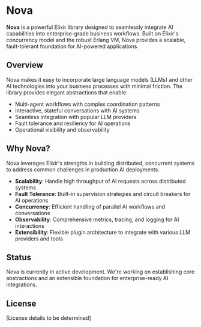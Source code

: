 # Nova

**Nova** is a powerful Elixir library designed to seamlessly integrate AI capabilities into enterprise-grade business workflows. Built on Elixir's concurrency model and the robust Erlang VM, Nova provides a scalable, fault-tolerant foundation for AI-powered applications.

## Overview

Nova makes it easy to incorporate large language models (LLMs) and other AI technologies into your business processes with minimal friction. The library provides elegant abstractions that enable:

- Multi-agent workflows with complex coordination patterns
- Interactive, stateful conversations with AI systems
- Seamless integration with popular LLM providers
- Fault tolerance and resiliency for AI operations
- Operational visibility and observability

## Why Nova?

Nova leverages Elixir's strengths in building distributed, concurrent systems to address common challenges in production AI deployments:

- **Scalability**: Handle high throughput of AI requests across distributed systems
- **Fault Tolerance**: Built-in supervision strategies and circuit breakers for AI operations
- **Concurrency**: Efficient handling of parallel AI workflows and conversations
- **Observability**: Comprehensive metrics, tracing, and logging for AI interactions
- **Extensibility**: Flexible plugin architecture to integrate with various LLM providers and tools

## Status

Nova is currently in active development. We're working on establishing core abstractions and an extensible foundation for enterprise-ready AI integrations.

## License

[License details to be determined]
